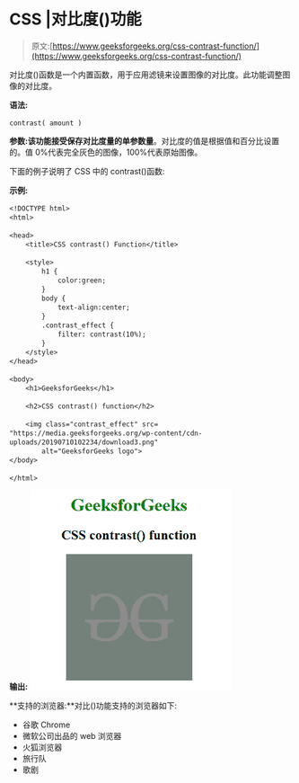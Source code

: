 # CSS |对比度()功能

> 原文:[https://www.geeksforgeeks.org/css-contrast-function/](https://www.geeksforgeeks.org/css-contrast-function/)

对比度()函数是一个内置函数，用于应用滤镜来设置图像的对比度。此功能调整图像的对比度。

**语法:**

```
contrast( amount )
```

**参数:**该功能接受保存对比度量的单参数**量**。对比度的值是根据值和百分比设置的。值 0%代表完全灰色的图像，100%代表原始图像。

下面的例子说明了 CSS 中的 contrast()函数:

**示例:**

```
<!DOCTYPE html> 
<html> 

<head> 
    <title>CSS contrast() Function</title> 

    <style>
        h1 {
            color:green;
        }
        body {
            text-align:center;
        }
        .contrast_effect {
            filter: contrast(10%);
        }
    </style>
</head> 

<body> 
    <h1>GeeksforGeeks</h1> 

    <h2>CSS contrast() function</h2>

    <img class="contrast_effect" src= 
"https://media.geeksforgeeks.org/wp-content/cdn-uploads/20190710102234/download3.png"
        alt="GeeksforGeeks logo"> 
</body> 

</html>    
```

**输出:**
![](img/d6b28f9d7cdae5d859c6d18de1cebbbb.png)

**支持的浏览器:**对比()功能支持的浏览器如下:

*   谷歌 Chrome
*   微软公司出品的 web 浏览器
*   火狐浏览器
*   旅行队
*   歌剧